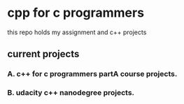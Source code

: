 # cpp for c programmers

 this repo holds my assignment and c++ projects

## current projects

 ### A. c++ for c programmers partA course projects.

 ### B. udacity c++ nanodegree projects. 
